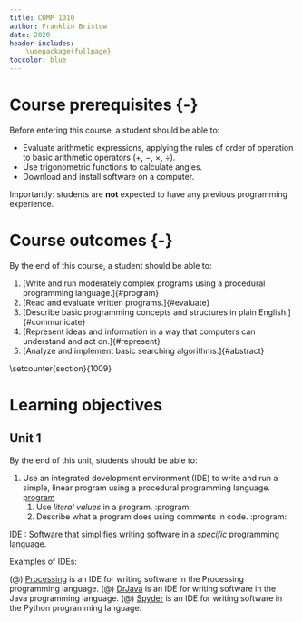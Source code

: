 ```yaml
---
title: COMP 1010
author: Franklin Bristow
date: 2020
header-includes:
    \usepackage{fullpage}
toccolor: blue
---
```


Course prerequisites {-}
====================

Before entering this course, a student should be able to:

* Evaluate arithmetic expressions, applying the rules of order of operation to
  basic arithmetic operators (&plus;, &minus;, &times;, &divide;).
* Use trigonometric functions to calculate angles.
* Download and install software on a computer.

Importantly: students are **not** expected to have any previous programming
experience.

Course outcomes {-}
===============

By the end of this course, a student should be able to:

1. [Write and run moderately complex programs using a procedural programming
   language.]{#program}
2. [Read and evaluate written programs.]{#evaluate}
3. [Describe basic programming concepts and structures in plain
   English.]{#communicate}
4. [Represent ideas and information in a way that computers can understand and
   act on.]{#represent}
5. [Analyze and implement basic searching algorithms.]{#abstract}

\setcounter{section}{1009}

Learning objectives
===================

Unit 1
------

By the end of this unit, students should be able to:

1. Use an integrated development environment (IDE) to write and run a simple,
  linear program using a procedural programming language. [program](#program)
    1. Use *literal values* in a program. :program:
    2. Describe what a program does using comments in code. :program:
  
IDE
: Software that simplifies writing software in a *specific* programming
language.

Examples of IDEs:

(@) [Processing] is an IDE for writing software in the Processing programming
language.
(@) [DrJava] is an IDE for writing software in the Java programming language.
(@) [Spyder] is an IDE for writing software in the Python programming language.

[Processing]: https://processing.org/
[DrJava]: http://drjava.org/
[Spyder]: https://www.spyder-ide.org/
